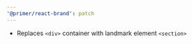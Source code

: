 ```yaml
---
'@primer/react-brand': patch
---
```


- Replaces `<div>` container with landmark element `<section>`
